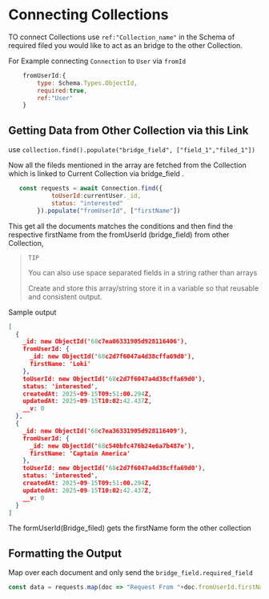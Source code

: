 # Connecting Collections

TO connect Collections use `ref:"Collection_name"` in the Schema of required filed you would like to act as an bridge to the other Collection.

For Example connecting `Connection` to `User` via `fromId` 

```js
    fromUserId:{
        type: Schema.Types.ObjectId,
        required:true,
        ref:"User"
    }
```

## Getting Data  from Other Collection via this Link

use `collection.find().populate("bridge_field", ["field_1","filed_1"])`

Now all the fileds mentioned in the array are fetched from the Collection which is linked to Current Collection via bridge_field .

```js
   const requests = await Connection.find({
            toUserId:currentUser._id,
            status: "interested"
        }).populate("fromUserId", ["firstName"]) 
```

This get all the documents matches the conditions and then find the respective firstName from the  fromUserId  (bridge_field) from other Collection,

>  `TIP`
> 
> You can also use space separated fields in a string rather than arrays
> 
> Create and store this array/string store it in a variable so that reusable and consistent output.

Sample output

```json
[
  {
    _id: new ObjectId('68c7ea06331905d928116406'),     
    fromUserId: {
      _id: new ObjectId('68c2d7f6047a4d38cffa69d0'),   
      firstName: 'Loki'
    },
    toUserId: new ObjectId('68c2d7f6047a4d38cffa69d0'),
    status: 'interested',
    createdAt: 2025-09-15T09:51:00.294Z,
    updatedAt: 2025-09-15T10:02:42.437Z,
    __v: 0
  },
  {
    _id: new ObjectId('68c7ea36331905d928116409'),
    fromUserId: {
      _id: new ObjectId('68c540bfc476b24e6a7b487e'),
      firstName: 'Captain America'
    },
    toUserId: new ObjectId('68c2d7f6047a4d38cffa69d0'),
    status: 'interested',
    createdAt: 2025-09-15T09:51:00.294Z,
    updatedAt: 2025-09-15T10:02:42.437Z,
    __v: 0
  }
]
```

The formUserId(Bridge_filed) gets the firstName form the other collection 

## Formatting the Output

Map over each document and only send the `bridge_field.required_field`

```js
const data = requests.map(doc => "Request From "+doc.fromUserId.firstName)
```

# 
